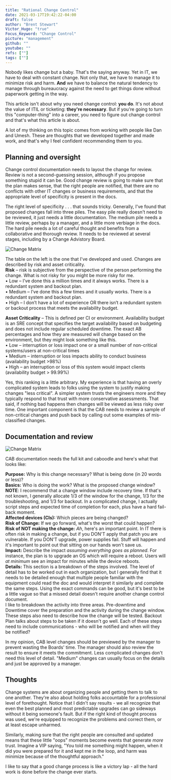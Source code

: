 ```yaml
---
title: "Rational Change Control"
date: 2021-03-17T19:42:22-04:00
draft: false
author: "Brent Stewart"
Victor_Hugo: "true"
Focus_Keyword: "Change Control"
picture: "management"
github: ""
youtube: ""
refs: [""]
tags: [""]
---
```


Nobody likes change but a baby.  That's the saying anyway.  Yet in IT, we have to deal with constant change.  Not only that, we have to manage it to minimize risk and harm.  __And__ we have to balance the natural tendency to manage through bureaucracy against the need to get things done without paperwork getting in the way.

This article isn't about why you need change control: __you do__.  It's not about the value of ITIL or ticketing: __they're necessary__.  But if you're going to turn this "computer-thing" into a career, you need to figure out change control and that's what this article is about.

A lot of my thinking on this topic comes from working with people like Dan and Umesh.  These are thoughts that we developed together and made work, and that's why I feel confident recommending them to you.

## Planning and oversight

Change control documentation needs to layout the change for review.  Review is not a second-guessing session, although if you propose something stupid it can be.  Good change review is going to make sure that the plan makes sense, that the right people are notified, that there are no conflicts with other IT changes or business requirements, and that the appropriate level of specificity is present in the docs.

The right level of specificity . . . that sounds tricky.  Generally, I've found that proposed changes fall into three piles.  The easy pile really doesn't need to be reviewed, it just needs a little documentation.  The medium pile needs a little review, perhaps by a manager, and a little more verbiage in the docs.  The hard pile needs a lot of careful thought and benefits from a collaborative and thorough review.  It needs to be reviewed at several stages, including by a Change Advistory Board.

![Change Matrix](/210321_Change_Matrix.png#floatsmallleft)

The table on the left is the one that I've developed and used.  Changes are described by risk and asset criticality.  
__Risk__ – risk is subjective from the perspective of the person performing the change. What is not risky for you might be more risky for me.  
• Low – I’ve done this a million times and it always works. There is a redundant system and backout plan.  
• Medium – I’ve done this a few times and it usually works. There is a redundant system and backout plan.  
• High – I don’t have a lot of experience OR there isn’t a redundant system or backout process that meets the availability budget.  

__Asset Criticality__ – This is defined per CI or environment. Availability budget is an SRE concept that specifies the target availability based on budgeting and does not include regular scheduled downtime. The exact AB percentages and how they are measured will change based on the environment, but they might look something like this.  
• Low – interruption or loss impact one or a small number of non-critical systems/users at non-critical times  
• Medium – interruption or loss impacts ability to conduct business (availability budget >98%)  
• High – an interruption or loss of this system would impact clients (availability budget > 99.99%)  

Yes, this ranking is a little arbitrary.  My experience is that having an overly complicated system leads to folks using the system to justify making changes "less critical".  A simpler system trusts the engineers more and they typically respond to that trust with more conservative assessments.  That said, if nothing bad happens then changes will be viewed as less risky over time.  One important component is that the CAB needs to review a sample of non-critical changes and push back by calling out some examples of mis-classified changes.

## Documentation and review
![Change Matrix](/210321_Change_Control.png#floatsmallright)

CAB documentation needs the full kit and caboodle and here's what that looks like:

__Purpose:__  Why is this change necessary?  What is being done (in 20 words or less)?  
__Basics:__ Who is doing the work?  What is the proposed change window?  __NOTE__: I recommend that a change window include recovery time.  If that's not known, I generally allocate 1/3 of the window for the change, 1/3 for the troubleshooting, and 1/3 for backout.  In a complicated change, I actually script steps and expected time of completion for each, plus have a hard fail-back moment.  
__Affected devices (CIs):__ Which pieces are being changed?  
__Risk of Change:__ If we go forward, what's the worst that could happen?  
__Risk of NOT making the change:__ _Ah_, here's an important point.  In IT there is often risk in making a change, but if you DON'T apply that patch you are vulnerable.  If you DON'T upgrade, power supplies fail.  Stuff will happen and it's important to point out that sitting on our hands won't save us.  
__Impact:__  Describe the impact _assuming everything goes as planned_.  For instance, the plan is to upgrade an OS which will require a reboot.  Users will _at minimum_ see an impact for minutes while the device reboots.  
__Details:__ This section is a breakdown of the steps involved.  The level of detail has to be worked out in each organization, but I generally find that it needs to be detailed enough that multiple people familiar with the equipment could read the doc and would interpret it similarly and complete the same steps.  Using the exact commands can be good, but it's best to be a little vague so that a missed detail doesn't require another change control document.   
I like to breakdown the activity into three areas.  Pre-downtime and Downtime cover the preparation and the activity during the change window.  These steps also need to describe how the change will be tested.  Backout Plan talks about steps to be taken if it doesn't go well.  Each of these steps need to include communications - who will be notified and when will they be notified?

In my opinion, CAB level changes should be previewed by the manager to prevent wasting the Boards' time.  The manager should also review the result to ensure it meets the commitment.  Less complicated changes don't need this level of detail.  "Medium" changes can usually focus on the details and just be approved by a manager.

## Thoughts
Change systems are about organizing people and getting them to talk to one another.  They're also about holding folks accountable for a professional level of forethought.  Notice that I didn't say results - we all recognize that even the best planned and most predictable upgrades can go sideways without it being someone's fault.  But if the right kind of thought process was used, we're equipped to recognize the problems and correct them, or at least escape unharmed.  

Similarly, making sure that the right people are consulted and updated means that these little "oops" moments become events that generate _more_ trust.  Imagine a VIP saying, "You told me something might happen, when it did you were prepared for it and kept me in the loop, and harm was minimize because of the thoughtful approach."  

I like to say that a good change process is like a victory lap - all the hard work is done before the change ever starts.